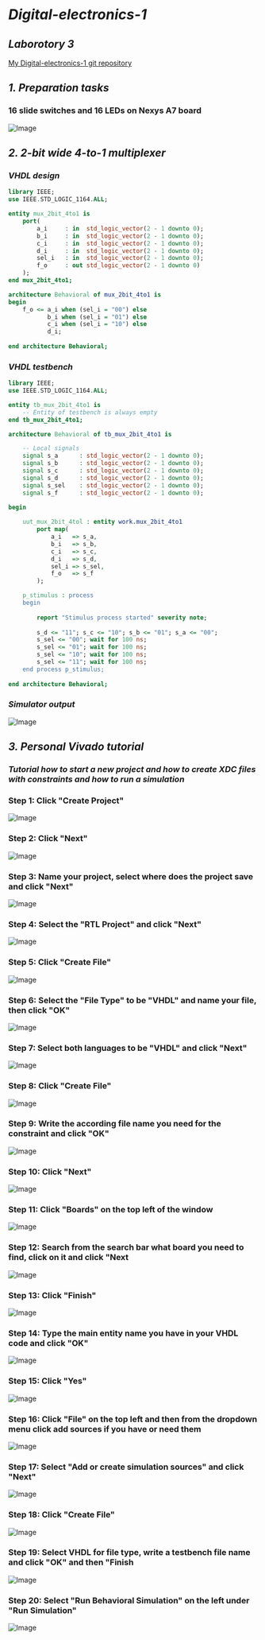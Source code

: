 # *Digital-electronics-1*

## *Laborotory 3*

[My Digital-electronics-1 git repository](https://github.com/shad0w3y3/Digital-electronics-1)

## *1. Preparation tasks*

### 16 slide switches and 16 LEDs on Nexys A7 board

![Image](https://github.com/shad0w3y3/Digital-electronics-1/blob/main/Labs/03-vivado/Pictures/16slide_switches.png)

## *2. 2-bit wide 4-to-1 multiplexer*

### *VHDL design*

``` VHDL
library IEEE;
use IEEE.STD_LOGIC_1164.ALL;

entity mux_2bit_4to1 is
    port(
        a_i     : in  std_logic_vector(2 - 1 downto 0);
        b_i     : in  std_logic_vector(2 - 1 downto 0);
        c_i     : in  std_logic_vector(2 - 1 downto 0);
        d_i     : in  std_logic_vector(2 - 1 downto 0);
        sel_i   : in  std_logic_vector(2 - 1 downto 0);
        f_o     : out std_logic_vector(2 - 1 downto 0)
    );
end mux_2bit_4to1;

architecture Behavioral of mux_2bit_4to1 is
begin
    f_o <= a_i when (sel_i = "00") else
           b_i when (sel_i = "01") else
           c_i when (sel_i = "10") else
           d_i; 
    
end architecture Behavioral;
```

### *VHDL testbench*

``` VHDL
library IEEE;
use IEEE.STD_LOGIC_1164.ALL;

entity tb_mux_2bit_4to1 is
    -- Entity of testbench is always empty
end tb_mux_2bit_4to1;

architecture Behavioral of tb_mux_2bit_4to1 is

    -- Local signals
    signal s_a      : std_logic_vector(2 - 1 downto 0);
    signal s_b      : std_logic_vector(2 - 1 downto 0);
    signal s_c      : std_logic_vector(2 - 1 downto 0);
    signal s_d      : std_logic_vector(2 - 1 downto 0);
    signal s_sel    : std_logic_vector(2 - 1 downto 0);
    signal s_f      : std_logic_vector(2 - 1 downto 0);
        
begin

    uut_mux_2bit_4tol : entity work.mux_2bit_4to1
        port map(
            a_i   => s_a,
            b_i   => s_b,
            c_i   => s_c,
            d_i   => s_d,
            sel_i => s_sel,
            f_o   => s_f
        );

    p_stimulus : process
    begin
        
        report "Stimulus process started" severity note;
        
        s_d <= "11"; s_c <= "10"; s_b <= "01"; s_a <= "00";
        s_sel <= "00"; wait for 100 ns;
        s_sel <= "01"; wait for 100 ns;
        s_sel <= "10"; wait for 100 ns;
        s_sel <= "11"; wait for 100 ns; 
    end process p_stimulus; 
        
end architecture Behavioral;
```
### *Simulator output*
![Image](https://github.com/shad0w3y3/Digital-electronics-1/blob/main/Labs/03-vivado/Pictures/waveform_vivado.jpg)

## *3. Personal Vivado tutorial*

### *Tutorial how to start a new project and how to create XDC files with constraints and how to run a simulation*

### Step 1: Click "Create Project"

![Image](https://github.com/shad0w3y3/Digital-electronics-1/blob/main/Labs/03-vivado/Pictures/1.png)

### Step 2: Click "Next"

![Image](https://github.com/shad0w3y3/Digital-electronics-1/blob/main/Labs/03-vivado/Pictures/2.png)

### Step 3: Name your project, select where does the project save and click "Next"

![Image](https://github.com/shad0w3y3/Digital-electronics-1/blob/main/Labs/03-vivado/Pictures/3.png)

### Step 4: Select the "RTL Project" and click "Next"

![Image](https://github.com/shad0w3y3/Digital-electronics-1/blob/main/Labs/03-vivado/Pictures/4.png)

### Step 5: Click "Create File"

![Image](https://github.com/shad0w3y3/Digital-electronics-1/blob/main/Labs/03-vivado/Pictures/5.png)

### Step 6: Select the "File Type" to be "VHDL" and name your file, then click "OK"

![Image](https://github.com/shad0w3y3/Digital-electronics-1/blob/main/Labs/03-vivado/Pictures/6.png)

### Step 7: Select both languages to be "VHDL" and click "Next"

![Image](https://github.com/shad0w3y3/Digital-electronics-1/blob/main/Labs/03-vivado/Pictures/7.png)

### Step 8: Click "Create File"

![Image](https://github.com/shad0w3y3/Digital-electronics-1/blob/main/Labs/03-vivado/Pictures/8.png)

### Step 9: Write the according file name you need for the constraint and click "OK"

![Image](https://github.com/shad0w3y3/Digital-electronics-1/blob/main/Labs/03-vivado/Pictures/9.png)

### Step 10: Click "Next"

![Image](https://github.com/shad0w3y3/Digital-electronics-1/blob/main/Labs/03-vivado/Pictures/10.png)

### Step 11: Click "Boards" on the top left of the window

![Image](https://github.com/shad0w3y3/Digital-electronics-1/blob/main/Labs/03-vivado/Pictures/11.png)

### Step 12: Search from the search bar what board you need to find, click on it and click "Next

![Image](https://github.com/shad0w3y3/Digital-electronics-1/blob/main/Labs/03-vivado/Pictures/12.png)

### Step 13: Click "Finish"

![Image](https://github.com/shad0w3y3/Digital-electronics-1/blob/main/Labs/03-vivado/Pictures/13.png)

### Step 14: Type the main entity name you have in your VHDL code and click "OK"

![Image](https://github.com/shad0w3y3/Digital-electronics-1/blob/main/Labs/03-vivado/Pictures/14.png)

### Step 15: Click "Yes"

![Image](https://github.com/shad0w3y3/Digital-electronics-1/blob/main/Labs/03-vivado/Pictures/15.png)

### Step 16: Click "File" on the top left and then from the dropdown menu click add sources if you have or need them

![Image](https://github.com/shad0w3y3/Digital-electronics-1/blob/main/Labs/03-vivado/Pictures/16.png)

### Step 17: Select "Add or create simulation sources" and click "Next"

![Image](https://github.com/shad0w3y3/Digital-electronics-1/blob/main/Labs/03-vivado/Pictures/17.png)

### Step 18: Click "Create File"

![Image](https://github.com/shad0w3y3/Digital-electronics-1/blob/main/Labs/03-vivado/Pictures/18.png)

### Step 19: Select VHDL for file type, write a testbench file name and click "OK" and then "Finish

![Image](https://github.com/shad0w3y3/Digital-electronics-1/blob/main/Labs/03-vivado/Pictures/19.png)

### Step 20: Select "Run Behavioral Simulation" on the left under "Run Simulation"

![Image](https://github.com/shad0w3y3/Digital-electronics-1/blob/main/Labs/03-vivado/Pictures/20.png)